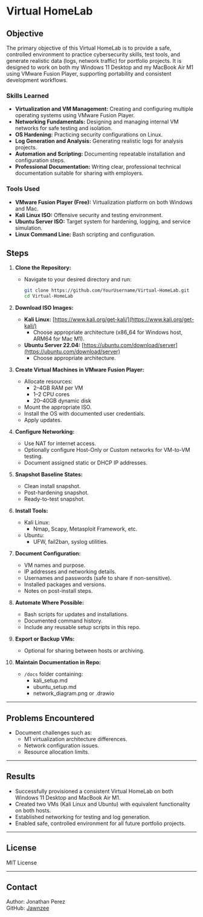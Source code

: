 # Virtual HomeLab

## Objective

The primary objective of this Virtual HomeLab is to provide a safe, controlled environment to practice cybersecurity skills, test tools, and generate realistic data (logs, network traffic) for portfolio projects. It is designed to work on both my Windows 11 Desktop and my MacBook Air M1 using VMware Fusion Player, supporting portability and consistent development workflows.

### Skills Learned

- **Virtualization and VM Management:** Creating and configuring multiple operating systems using VMware Fusion Player.
- **Networking Fundamentals:** Designing and managing internal VM networks for safe testing and isolation.
- **OS Hardening:** Practicing security configurations on Linux.
- **Log Generation and Analysis:** Generating realistic logs for analysis projects.
- **Automation and Scripting:** Documenting repeatable installation and configuration steps.
- **Professional Documentation:** Writing clear, professional technical documentation suitable for sharing with employers.

### Tools Used

- **VMware Fusion Player (Free):** Virtualization platform on both Windows and Mac.
- **Kali Linux ISO:** Offensive security and testing environment.
- **Ubuntu Server ISO:** Target system for hardening, logging, and service simulation.
- **Linux Command Line:** Bash scripting and configuration.

## Steps

1. **Clone the Repository:**
   - Navigate to your desired directory and run:
     ```bash
     git clone https://github.com/YourUsername/Virtual-HomeLab.git
     cd Virtual-HomeLab
     ```

2. **Download ISO Images:**
   - **Kali Linux:** [https://www.kali.org/get-kali/](https://www.kali.org/get-kali/)
     - Choose appropriate architecture (x86_64 for Windows host, ARM64 for Mac M1).
   - **Ubuntu Server 22.04:** [https://ubuntu.com/download/server](https://ubuntu.com/download/server)
     - Choose appropriate architecture.

3. **Create Virtual Machines in VMware Fusion Player:**
   - Allocate resources:
     - 2–4GB RAM per VM
     - 1–2 CPU cores
     - 20–40GB dynamic disk
   - Mount the appropriate ISO.
   - Install the OS with documented user credentials.
   - Apply updates.

4. **Configure Networking:**
   - Use NAT for internet access.
   - Optionally configure Host-Only or Custom networks for VM-to-VM testing.
   - Document assigned static or DHCP IP addresses.

5. **Snapshot Baseline States:**
   - Clean install snapshot.
   - Post-hardening snapshot.
   - Ready-to-test snapshot.

6. **Install Tools:**
   - Kali Linux:
     - Nmap, Scapy, Metasploit Framework, etc.
   - Ubuntu:
     - UFW, fail2ban, syslog utilities.

7. **Document Configuration:**
   - VM names and purpose.
   - IP addresses and networking details.
   - Usernames and passwords (safe to share if non-sensitive).
   - Installed packages and versions.
   - Notes on post-install steps.

8. **Automate Where Possible:**
   - Bash scripts for updates and installations.
   - Documented command history.
   - Include any reusable setup scripts in this repo.

9. **Export or Backup VMs:**
   - Optional for sharing between hosts or archiving.

10. **Maintain Documentation in Repo:**
    - `/docs` folder containing:
      - kali_setup.md
      - ubuntu_setup.md
      - network_diagram.png or .drawio

---

## Problems Encountered

- Document challenges such as:
  - M1 virtualization architecture differences.
  - Network configuration issues.
  - Resource allocation limits.

---

## Results

- Successfully provisioned a consistent Virtual HomeLab on both Windows 11 Desktop and MacBook Air M1.
- Created two VMs (Kali Linux and Ubuntu) with equivalent functionality on both hosts.
- Established networking for testing and log generation.
- Enabled safe, controlled environment for all future portfolio projects.

---

## License

MIT License

---

## Contact

Author: Jonathan Perez  
GitHub: [Jawnzee](https://github.com/Jawnzee)
